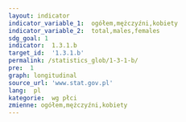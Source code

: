 ```yaml
---
layout: indicator
indicator_variable_1:  ogółem,mężczyźni,kobiety
indicator_variable_2:  total,males,females
sdg_goal: 1
indicator:  1.3.1.b
target_id:  '1.3.1.b'
permalink: /statistics_glob/1-3-1-b/
pre:  1
graph: longitudinal
source_url: 'www.stat.gov.pl'
lang:  pl
kategorie:  wg płci
zmienne: ogółem,mężczyźni,kobiety
---
```


